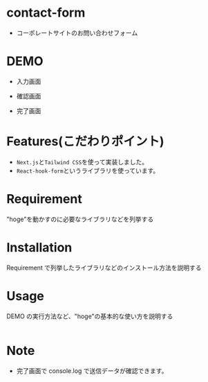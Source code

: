 # contact-form

- コーポレートサイトのお問い合わせフォーム

# DEMO

- 入力画面

- 確認画面

- 完了画面

# Features(こだわりポイント)

- `Next.js`と`Tailwind CSS`を使って実装しました。
- `React-hook-form`というライブラリを使っています。

# Requirement

"hoge"を動かすのに必要なライブラリなどを列挙する

# Installation

Requirement で列挙したライブラリなどのインストール方法を説明する

# Usage

DEMO の実行方法など、"hoge"の基本的な使い方を説明する

```bash

```

# Note

- 完了画面で console.log で送信データが確認できます。
